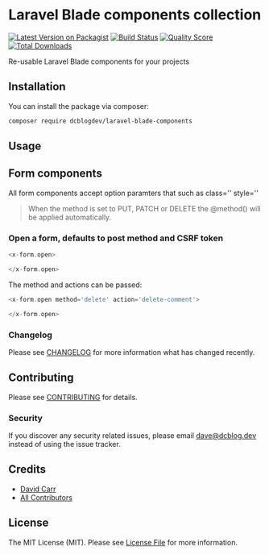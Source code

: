 # Laravel Blade components collection

[![Latest Version on Packagist](https://img.shields.io/packagist/v/dcblogdev/laravel-blade-components.svg?style=flat-square)](https://packagist.org/packages/dcblogdev/laravel-blade-components)
[![Build Status](https://img.shields.io/travis/dcblogdev/laravel-blade-components/master.svg?style=flat-square)](https://travis-ci.org/dcblogdev/laravel-blade-components)
[![Quality Score](https://img.shields.io/scrutinizer/g/dcblogdev/laravel-blade-components.svg?style=flat-square)](https://scrutinizer-ci.com/g/dcblogdev/laravel-blade-components)
[![Total Downloads](https://img.shields.io/packagist/dt/dcblogdev/laravel-blade-components.svg?style=flat-square)](https://packagist.org/packages/dcblogdev/laravel-blade-components)

Re-usable Laravel Blade components for your projects

## Installation

You can install the package via composer:

```bash
composer require dcblogdev/laravel-blade-components
```

## Usage 

## Form components

All form components accept option paramters that such as class='' style=''

> When the method is set to PUT, PATCH or DELETE the @method() will be applied automatically.
### Open a form, defaults to post method and CSRF token
``` php
<x-form.open>

</x-form.open>
```

The method and actions can be passed:

``` php
<x-form.open method='delete' action='delete-comment'>

</x-form.open>
```



### Changelog

Please see [CHANGELOG](CHANGELOG.md) for more information what has changed recently.

## Contributing

Please see [CONTRIBUTING](CONTRIBUTING.md) for details.

### Security

If you discover any security related issues, please email dave@dcblog.dev instead of using the issue tracker.

## Credits

- [David Carr](https://github.com/dcblogdev)
- [All Contributors](../../contributors)

## License

The MIT License (MIT). Please see [License File](LICENSE.md) for more information.